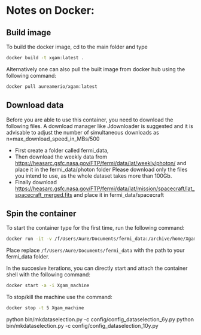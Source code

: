 # Notes on Docker:
## Build image
To build the docker image, cd to the main folder and type
```bash
docker build -t xgam:latest .
```

Alternatively one can also pull the built image from docker hub using the following command:
```bash
docker pull aureamerio/xgam:latest
```
## Download data
Before you are able to use this container, you need to download the following files. A download manager like Jdownloader is suggested and it is advisable to adjust the number of simultaneous downloads as n=max_download_speed_in_MBs/500
- First create a folder called fermi_data,
- Then download the weekly data from https://heasarc.gsfc.nasa.gov/FTP/fermi/data/lat/weekly/photon/ and place it in the fermi_data/photon folder
Please download only the files you intend to use, as the whole dataset takes more than 100Gb.
- Finally download https://heasarc.gsfc.nasa.gov/FTP/fermi/data/lat/mission/spacecraft/lat_spacecraft_merged.fits and place it in fermi_data/spacecraft

## Spin the container
To start the container type for the first time, run the following command:
```bash
docker run -it -v /f/Users/Aure/Documents/fermi_data:/archive/home/Xgam/fermi_data --name Xgam_machine xgam:latest
```
Place replace `/f/Users/Aure/Documents/fermi_data` with the path to your fermi_data folder.

In the succesive iterations, you can directly start and attach the container shell with the following command:
```bash
docker start -a -i Xgam_machine
```

To stop/kill the machine use the command:
```bash
docker stop -t 5 Xgam_machine
```


python bin/mkdataselection.py -c config/config_dataselection_6y.py
python bin/mkdataselection.py -c config/config_dataselection_10y.py
